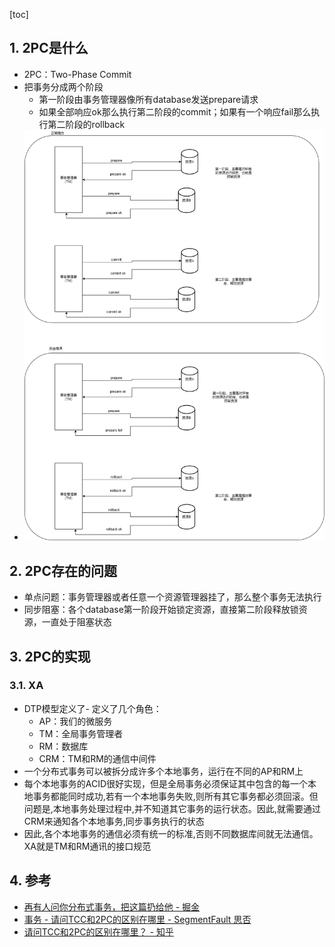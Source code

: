 [toc]
 

## 1. 2PC是什么
- 2PC：Two-Phase Commit
- 把事务分成两个阶段
    - 第一阶段由事务管理器像所有database发送prepare请求
    - 如果全部响应ok那么执行第二阶段的commit；如果有一个响应fail那么执行第二阶段的rollback
- ![](https://raw.githubusercontent.com/TDoct/images/master/img/20200224121809.png)



## 2. 2PC存在的问题

- 单点问题：事务管理器或者任意一个资源管理器挂了，那么整个事务无法执行
- 同步阻塞：各个database第一阶段开始锁定资源，直接第二阶段释放锁资源，一直处于阻塞状态

## 3. 2PC的实现

### 3.1. XA
- DTP模型定义了- 定义了几个角色：
    - AP：我们的微服务
    - TM：全局事务管理者
    - RM：数据库
    - CRM：TM和RM的通信中间件
- 一个分布式事务可以被拆分成许多个本地事务，运行在不同的AP和RM上
- 每个本地事务的ACID很好实现，但是全局事务必须保证其中包含的每一个本地事务都能同时成功,若有一个本地事务失败,则所有其它事务都必须回滚。但问题是,本地事务处理过程中,并不知道其它事务的运行状态。因此,就需要通过CRM来通知各个本地事务,同步事务执行的状态
- 因此,各个本地事务的通信必须有统一的标准,否则不同数据库间就无法通信。XA就是TM和RM通讯的接口规范


## 4. 参考
- [再有人问你分布式事务，把这篇扔给他 \- 掘金](https://juejin.im/post/5b5a0bf9f265da0f6523913b#heading-15)
- [事务 \- 请问TCC和2PC的区别在哪里 \- SegmentFault 思否](https://segmentfault.com/q/1010000015277647)
- [请问TCC和2PC的区别在哪里？ \- 知乎](https://www.zhihu.com/question/280888550)